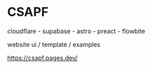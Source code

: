 # CSAPF
cloudflare - supabase - astro - preact - flowbite


website ui / template / examples

https://csapf.pages.dev/
